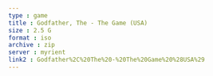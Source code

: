 ```yaml
---
type : game
title : Godfather, The - The Game (USA)
size : 2.5 G
format : iso
archive : zip
server : myrient
link2 : Godfather%2C%20The%20-%20The%20Game%20%28USA%29
---
```

